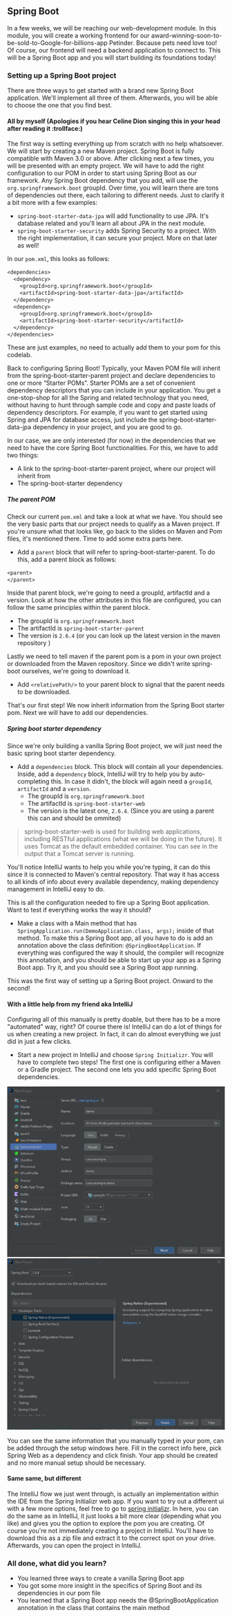 ## Spring Boot

In a few weeks, we will be reaching our web-development module. In this module, you will create a working frontend for our award-winning-soon-to-be-sold-to-Google-for-billions-app Petinder. Because pets need love too!
Of course, our frontend will need a backend application to connect to. This will be a Spring Boot app and you will start building its foundations today!

### Setting up a Spring Boot project

There are three ways to get started with a brand new Spring Boot application. We'll implement all three of them. Afterwards, you will be able to choose the one that you find best.

#### All by myself (Apologies if you hear Celine Dion singing this in your head after reading it :trollface:)

The first way is setting everything up from scratch with no help whatsoever. We will start by creating a new Maven project. Spring Boot is fully compatible with Maven 3.0 or above. After clicking next a few times, you will be presented with an empty project. We will have to add the right configuration
to our POM in order to start using Spring Boot as our framework. Any Spring Boot dependency that you add, will use the ``org.springframework.boot`` groupId. Over time, you will learn there are tons of dependencies out there, each tailoring to different needs. Just to clarify it a bit more with a few examples:

- ```spring-boot-starter-data-jpa``` will add functionality to use JPA. It's database related and you'll learn all about JPA in the next module.
- ```spring-boot-starter-security``` adds Spring Security to a project. With the right implementation, it can secure your project. More on that later as well!

In our ```pom.xml```, this looks as follows:

```
<dependencies>
  <dependency>
    <groupId>org.springframework.boot</groupId>
    <artifactId>spring-boot-starter-data-jpa</artifactId>
  </dependency>
  <dependency>
    <groupId>org.springframework.boot</groupId>
    <artifactId>spring-boot-starter-security</artifactId>
  </dependency>
</dependencies>
```

These are just examples, no need to actually add them to your pom for this codelab.

Back to configuring Spring Boot! Typically, your Maven POM file will inherit from the spring-boot-starter-parent project and declare dependencies to one or more “Starter POMs”. Starter POMs are a set of convenient dependency descriptors that you can include in your application. 
You get a one-stop-shop for all the Spring and related technology that you need, without having to hunt through sample code and copy and paste loads of dependency descriptors. 
For example, if you want to get started using Spring and JPA for database access, just include the spring-boot-starter-data-jpa dependency in your project, and you are good to go.

In our case, we are only interested (for now) in the dependencies that we need to have the core Spring Boot functionalities. For this, we have to add two things:
- A link to the spring-boot-starter-parent project, where our project will inherit from
- The spring-boot-starter dependency

##### The parent POM

Check our current ``pom.xml`` and take a look at what we have. You should see the very basic parts that our project needs to qualify as a Maven project. If you're unsure what that looks like, go back to the slides on Maven and Pom files, it's mentioned there. Time to add some extra parts here.

* Add a ``parent`` block that will refer to spring-boot-starter-parent. To do this, add a parent block as follows:
```
<parent>
</parent>
```
Inside that parent block, we're going to need a groupId, artifactId and a version. Look at how the other attributes in this file are configured, you can follow the same principles within the parent block. 
- The groupId is ``org.springframework.boot`` 
- The artifactId is ``spring-boot-starter-parent`` 
- The version is ``2.6.4`` (or you can look up the latest version in the maven repository )

Lastly we need to tell maven if the parent pom is a pom in your own project or downloaded from the Maven repository.
Since we didn't write spring-boot ourselves, we're going to download it.
- Add ``<relativePath/>`` to your parent block to signal that the parent needs to be downloaded.

That's our first step! We now inherit information from the Spring Boot starter pom. Next we will have to add our dependencies. 

##### Spring boot starter dependency
Since we're only building a vanilla Spring Boot project, we will just need the basic spring boot starter dependency.

* Add a ``dependencies`` block. This block will contain all your dependencies. Inside, add a ``dependency`` block, IntelliJ will try to help you by auto-completing this. In case it didn't, the block will again need a ``groupId``, ``artifactId`` and a ``version``. 
  * The groupId is ``org.springframework.boot``
  * The artifactId is ``spring-boot-starter-web`` 
  * The version is the latest one, ``2.6.4``. (Since you are using a parent this can and should be ommited)

> spring-boot-starter-web is used for building web applications, including RESTful applications (what we will be doing in the future). It uses Tomcat as the default embedded container. You can see in the output that a Tomcat server is running. 


You'll notice IntelliJ wants to help you while you're typing, it can do this since it is connected to Maven's central repository. That way it has access to all kinds of info about every available dependency, making dependency management in IntelliJ easy to do.

This is all the configuration needed to fire up a Spring Boot application. Want to test if everything works the way it should?

* Make a class with a Main method that has ``SpringApplication.run(DemoApplication.class, args);`` inside of that method. To make this a Spring Boot app, all you have to do is add an annotation above the class definition: ``@SpringBootApplication``. If everything was configured the way it should, the compiler will recognize this annotation, and you should be able to start up your app as a Spring Boot app. Try it, and you should see a Spring Boot app running.

This was the first way of setting up a Spring Boot project. Onward to the second!

#### With a little help from my friend aka IntelliJ

Configuring all of this manually is pretty doable, but there has to be a more "automated" way, right? Of course there is! IntelliJ can do a lot of things for us when creating a new project. In fact, it can do almost everything we just did in just a few clicks.

* Start a new project in IntelliJ and choose ``Spring Initializr``. You will have to complete two steps! The first one is configuring either a Maven or a Gradle project. The second one lets you add specific Spring Boot dependencies.
<img src="spring-boot-initializr-intellij.png" />
<img src="spring-boot-initializr-intellij-dependencies.png" />

You can see the same information that you manually typed in your pom, can be added through the setup windows here. Fill in the correct info here, pick Spring Web as a dependency and click finish. Your app should be created and no more manual setup should be necessary.

#### Same same, but different

The IntelliJ flow we just went through, is actually an implementation within the IDE from the Spring Initializr web app. If you want to try out a different ui with a few more options, feel free to go to [spring initializr](https://start.spring.io). In here, you can do the same as in IntelliJ, it just looks a bit more clear (depending what you like) and gives you the option to explore the pom you are creating. 
Of course you're not immediately creating a project in IntelliJ. You'll have to download this as a zip file and extract it to the correct spot on your drive. Afterwards, you can open the project in IntelliJ.

### All done, what did you learn?
* You learned three ways to create a vanilla Spring Boot app
* You got some more insight in the specifics of Spring Boot and its dependencies in our pom file
* You learned that a Spring Boot app needs the @SpringBootApplication annotation in the class that contains the main method
